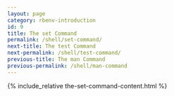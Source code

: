 ```yaml
---
layout: page
category: rbenv-introduction
id: 9
title: The set Command
permalink: /shell/set-command/
next-title: The test Command
next-permalink: /shell/test-command/
previous-title: The man Command
previous-permalink: /shell/man-command
---
```


{% include_relative the-set-command-content.html %}